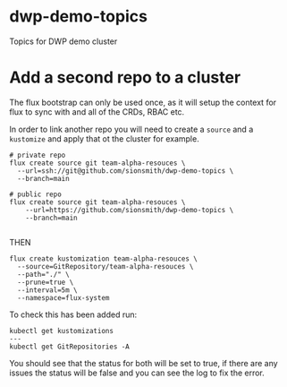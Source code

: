 # dwp-demo-topics
Topics for DWP demo cluster

# Add a second repo to a cluster
The flux bootstrap can only be used once, as it will setup the context for flux to sync with and all of the CRDs, RBAC etc.

In order to link another repo you will need to create a `source` and a `kustomize` and apply that ot the cluster for example.

```
# private repo
flux create source git team-alpha-resouces \
  --url=ssh://git@github.com/sionsmith/dwp-demo-topics \
  --branch=main

# public repo
flux create source git team-alpha-resouces \
    --url=https://github.com/sionsmith/dwp-demo-topics \
    --branch=main
  
```

THEN

```
flux create kustomization team-alpha-resouces \
  --source=GitRepository/team-alpha-resouces \
  --path="./" \
  --prune=true \
  --interval=5m \
  --namespace=flux-system 
```

To check this has been added run:
```
kubectl get kustomizations
---
kubectl get GitRepositories -A
```
You should see that the status for both will be set to true, if there are any issues the status will be false and you can see the log to fix the error.
